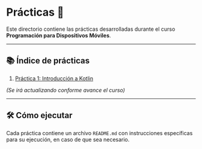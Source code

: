 # Prácticas 📝

Este directorio contiene las prácticas desarrolladas durante el curso **Programación para Dispositivos Móviles**.

---

## 📚 Índice de prácticas

1. [Práctica 1: Introducción a Kotlin](./practica1/)

*(Se irá actualizando conforme avance el curso)*

---

## 🛠️ Cómo ejecutar
Cada práctica contiene un archivo `README.md` con instrucciones específicas para su ejecución, en caso de que sea necesario.
